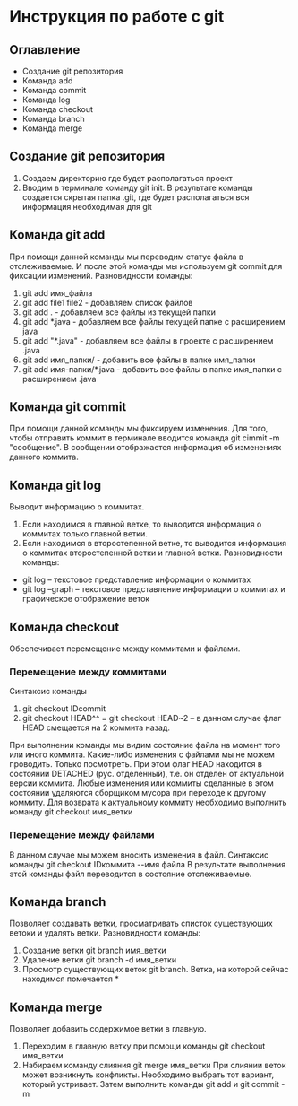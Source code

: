 # Инструкция по работе с git

## Оглавление
* Создание git репозитория
* Команда add
* Команда commit
* Команда log
* Команда checkout
* Команда branch
* Команда merge

## Создание git репозитория
1. Создаем директорию где будет располагаться проект
2. Вводим в терминале команду git init. В результате команды создается скрытая папка .git, где будет располагаться вся информация необходимая для git

## Команда git add
При помощи данной команды мы переводим статус файла в отслеживаемые.
И после этой команды мы используем git commit для фиксации изменений.
Разновидности команды:
1. git add имя_файла
2. git add file1 file2 - добавляем список файлов
3. git add . - добавляем все файлы из текущей папки
4. git add *.java - добавляем все файлы текущей папке с расширением java
5. git add "*.java" - добавляем все файлы в проекте с расширением .java
6. git add имя_папки/ - добавить все файлы в папке имя_папки
7. git add имя-папки/*.java - добавить все файлы в папке имя_папки с расширением .java

## Команда git commit
При помощи данной команды мы фиксируем изменения.
Для того, чтобы отправить коммит в терминале вводится команда git cimmit -m "сообщение".
В сообщении отображается информация об изменениях данного коммита.

## Команда git log
Выводит информацию о коммитах.
1. Если находимся в главной ветке, то выводится информация о коммитах только главной ветки.
2. Если находимся в второстепенной ветке, то выводится информация о коммитах второстепенной ветки и главной ветки.
   Разновидности команды:
* git log – текстовое представление информации о коммитах
* git log –graph – текстовое представление информации о коммитах и графическое отображение веток

## Команда checkout
Oбеспечивает перемещение между коммитами и файлами.
### Перемещение между коммитами
Синтаксис команды
1. git checkout IDcommit
2. git checkout HEAD^^ = git checkout HEAD~2 – в данном случае флаг HEAD смещается на 2 коммита назад.

При выполнении команды мы видим состояние файла на момент того или иного коммита. Какие-либо изменения с файлами мы не можем проводить. Только посмотреть. При этом флаг HEAD находится в состоянии DETACHED (рус. отделенный), т.е. он отделен от актуальной версии коммита.
Любые изменения или коммиты сделанные в этом состоянии удаляются сборщиком мусора при переходе к другому коммиту.
Для возврата к актуальному коммиту необходимо выполнить команду git checkout имя_ветки

### Перемещение между файлами
В данном случае мы можем вносить изменения в файл.
Синтаксис команды
git checkout IDкоммита --имя файла
В результате выполнения этой команды файл переводится в состояние отслеживаемые.

## Команда branch
Позволяет создавать ветки, просматривать списток существующих ветоки и удалять ветки.
Разновидности команды: 
1. Создание ветки git branch имя_ветки
2. Удаление ветки git branch -d имя_ветки
3. Просмотр существующих веток git branch. Ветка, на которой сейчас находимся помечается * 

## Команда merge
Позволяет добавить содержимое ветки в главную. 
1. Переходим в главную ветку при помощи команды git checkout имя_ветки
2. Набираем команду слияния git merge имя_ветки 
При слиянии веток может возникнуть конфликты. 
Необходимо выбрать тот вариант, который устривает.
Затем выполнить команды git add и git commit -m


